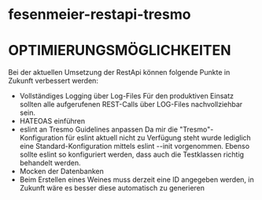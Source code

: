 # fesenmeier-restapi-tresmo

# OPTIMIERUNGSMÖGLICHKEITEN
Bei der aktuellen Umsetzung der RestApi können folgende Punkte in Zukunft verbessert werden:
* Vollständiges Logging über Log-Files
  Für den produktiven Einsatz sollten alle aufgerufenen REST-Calls über LOG-Files nachvollziehbar sein.
* HATEOAS einführen
* eslint an Tresmo Guidelines anpassen
  Da mir die "Tresmo"-Konfiguration für eslint aktuell nicht zu Verfügung steht wurde lediglich eine Standard-Konfiguration mittels eslint --init vorgenommen.
  Ebenso sollte eslint so konfiguriert werden, dass auch die Testklassen richtig behandelt werden.
* Mocken der Datenbanken 
* Beim Erstellen eines Weines muss derzeit eine ID angegeben werden, in Zukunft wäre es besser diese automatisch zu generieren
